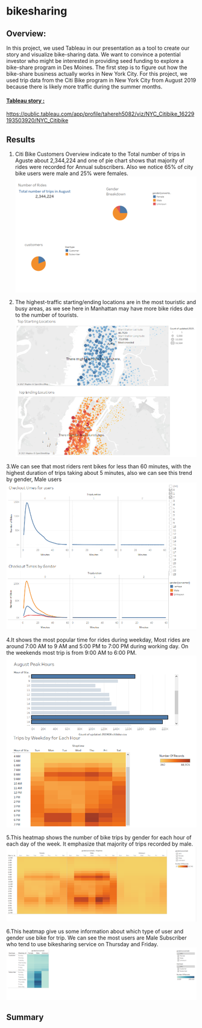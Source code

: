 # bikesharing

## Overview:
In this project, we used Tableau in our presentation as a tool to create our story and visualize bike-sharing data.
We want to convince a potential investor who might be interested in providing seed funding to explore a bike-share program in Des Moines. The first step is to figure out how the bike-share business actually works in New York City.
For this project, we used trip data from the Citi Bike program in New York City from August 2019 because there is likely more traffic during the summer months.
#### [Tableau story :](https://public.tableau.com/app/profile/tahereh5082/viz/NYC_Citibike_16229193503920/NYC_Citibike) 
https://public.tableau.com/app/profile/tahereh5082/viz/NYC_Citibike_16229193503920/NYC_Citibike

## Results

1. Citi Bike Customers Overview indicate to the Total number of trips in Aguste about 2,344,224 and one of pie chart shows that majority of rides were recorded for Annual subscribers. Also we notice 65% of city bike users were male and 25% were females.
![1.png](https://github.com/tjavaheripour/bikesharing/blob/main/Resources/1.PNG)

2. The highest-traffic starting/ending locations are in the most touristic and busy areas, as we see here in Manhattan may have more bike rides due to the number of tourists.
![2.png](https://github.com/tjavaheripour/bikesharing/blob/main/Resources/2.PNG)

3.We can see that most riders rent bikes for less than 60 minutes, with the highest duration of trips taking about 5 minutes, also we can see this trend by gender, Male users 
![3a.png](https://github.com/tjavaheripour/bikesharing/blob/main/Resources/3a.PNG)

4.It shows the most popular time for rides during weekday, Most rides are around 7:00 AM to 9 AM and 5:00 PM to 7:00 PM during working day. On the weekends most trip is from 9:00 AM to 6:00 PM.
![4.png](https://github.com/tjavaheripour/bikesharing/blob/main/Resources/4.PNG)

5.This heatmap shows the number of bike trips by gender for each hour of each day of the week. It emphasize that majority of trips recorded by male. 
![5a.png](https://github.com/tjavaheripour/bikesharing/blob/main/Resources/5a.PNG)

6.This heatmap give us some information about which type of user and gender use bike for trip. We can see the most users are Male Subscriber who tend to use bikesharing service on Thursday and Friday.
![6.png](https://github.com/tjavaheripour/bikesharing/blob/main/Resources/6.PNG)

## Summary


